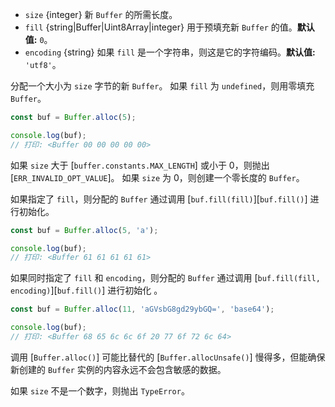 <!-- YAML
added: v5.10.0
changes:
  - version: v10.0.0
    pr-url: https://github.com/nodejs/node/pull/18129
    description: Attempting to fill a non-zero length buffer with a zero length
                 buffer triggers a thrown exception.
  - version: v10.0.0
    pr-url: https://github.com/nodejs/node/pull/17427
    description: Specifying an invalid string for `fill` triggers a thrown
                 exception.
  - version: v8.9.3
    pr-url: https://github.com/nodejs/node/pull/17428
    description: Specifying an invalid string for `fill` now results in a
                 zero-filled buffer.
-->

* `size` {integer} 新 `Buffer` 的所需长度。
* `fill` {string|Buffer|Uint8Array|integer} 用于预填充新 `Buffer` 的值。**默认值:** `0`。
* `encoding` {string} 如果 `fill` 是一个字符串，则这是它的字符编码。**默认值:** `'utf8'`。

分配一个大小为 `size` 字节的新 `Buffer`。
如果 `fill` 为 `undefined`，则用零填充 `Buffer`。

```js
const buf = Buffer.alloc(5);

console.log(buf);
// 打印: <Buffer 00 00 00 00 00>
```

如果 `size` 大于 [`buffer.constants.MAX_LENGTH`] 或小于 0，则抛出 [`ERR_INVALID_OPT_VALUE`]。
如果 `size` 为 0，则创建一个零长度的 `Buffer`。

如果指定了 `fill`，则分配的 `Buffer` 通过调用 [`buf.fill(fill)`][`buf.fill()`] 进行初始化。

```js
const buf = Buffer.alloc(5, 'a');

console.log(buf);
// 打印: <Buffer 61 61 61 61 61>
```

如果同时指定了 `fill` 和 `encoding`，则分配的 `Buffer` 通过调用 [`buf.fill(fill, encoding)`][`buf.fill()`] 进行初始化 。

```js
const buf = Buffer.alloc(11, 'aGVsbG8gd29ybGQ=', 'base64');

console.log(buf);
// 打印: <Buffer 68 65 6c 6c 6f 20 77 6f 72 6c 64>
```

调用 [`Buffer.alloc()`] 可能比替代的 [`Buffer.allocUnsafe()`] 慢得多，但能确保新创建的 `Buffer` 实例的内容永远不会包含敏感的数据。

如果 `size` 不是一个数字，则抛出 `TypeError`。


